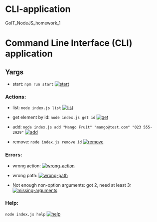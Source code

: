# CLI-application

GoIT_NodeJS_homework_1

# Command Line Interface (CLI) application

## Yargs

- start:
  `npm run start`
  <a href="https://ibb.co/YcDyjSB"><img src="https://i.ibb.co/LxQJpyd/start.png" alt="start" border="0"></a>

### Actions:

- list:
  `node index.js list`
  <a href="https://ibb.co/s9Cyq3S"><img src="https://i.ibb.co/608gFsh/list.png" alt="list" border="0"></a>

- get element by id:
  `node index.js get id`
  <a href="https://ibb.co/N3qKfnv"><img src="https://i.ibb.co/3sbcVY3/get.png" alt="get" border="0"></a>

- add:
  `node index.js add "Mango Fruit" "mango@test.com" "023 555-2929"`
  <a href="https://ibb.co/42Qq9pp"><img src="https://i.ibb.co/Jqh10HH/add.png" alt="add" border="0"></a>

- remove:
  `node index.js remove id`
  <a href="https://ibb.co/jJ2H83D"><img src="https://i.ibb.co/9ZLGpyW/remove.png" alt="remove" border="0"></a>

### Errors:

- wrong action:
  <a href="https://ibb.co/Vg2F3gr"><img src="https://i.ibb.co/zXG3NXj/wrong-action.png" alt="wrong-action" border="0"></a>

- wrong path:
  <a href="https://ibb.co/Tc9jJNT"><img src="https://i.ibb.co/1ZFyB4n/wrong-path.png" alt="wrong-path" border="0"></a>

- Not enough non-option arguments: got 2, need at least 3:
  <a href="https://ibb.co/LgvbRqD"><img src="https://i.ibb.co/M19WSjy/missing-arguments.png" alt="missing-arguments" border="0"></a>

### Help:

`node index.js help`
<a href="https://ibb.co/s3Srgsb"><img src="https://i.ibb.co/cT5dy2k/help.png" alt="help" border="0"></a>
